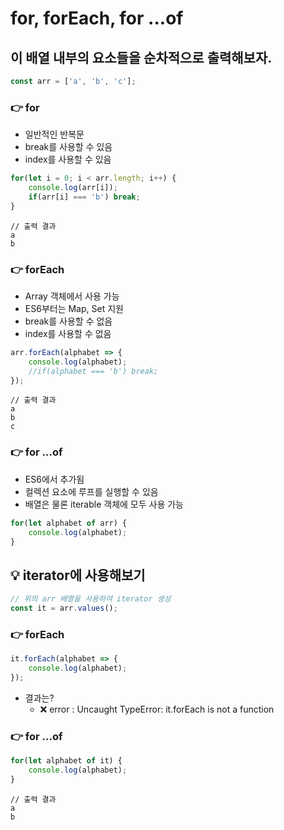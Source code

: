 # for, forEach, for ...of

## 이 배열 내부의 요소들을 순차적으로 출력해보자.
```javascript
const arr = ['a', 'b', 'c'];
```

### 👉 for
- 일반적인 반복문
- break를 사용할 수 있음
- index를 사용할 수 있음
```javascript
for(let i = 0; i < arr.length; i++) {
    console.log(arr[i]);
    if(arr[i] === 'b') break;
}
```
```text
// 출력 결과
a
b
```

### 👉 forEach
- Array 객체에서 사용 가능
- ES6부터는 Map, Set 지원
- break를 사용할 수 없음
- index를 사용할 수 없음
```javascript
arr.forEach(alphabet => {
    console.log(alphabet);
    //if(alphabet === 'b') break;
});
```
```text
// 출력 결과
a
b
c
```

### 👉 for ...of
- ES6에서 추가됨
- 컬렉션 요소에 루프를 실행할 수 있음
- 배열은 물론 iterable 객체에 모두 사용 가능
```javascript
for(let alphabet of arr) {
    console.log(alphabet);
}
```

## 💡 iterator에 사용해보기

```javascript
// 위의 arr 배열을 사용하여 iterator 생성
const it = arr.values();
```

### 👉 forEach
```javascript
it.forEach(alphabet => {
    console.log(alphabet);
});
```
- 결과는?
   - ❌ error : Uncaught TypeError: it.forEach is not a function

### 👉 for ...of
```javascript
for(let alphabet of it) {
    console.log(alphabet);
}
```
```text
// 출력 결과
a
b
```
